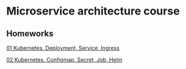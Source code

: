 # Microservice architecture course
## Homeworks

[01 Kubernetes. Deployment, Service, Ingress](homeworks/01-service-slim.md)

[02 Kubernetes. Configmap, Secret, Job, Helm](homeworks/02-service-fat.md)

